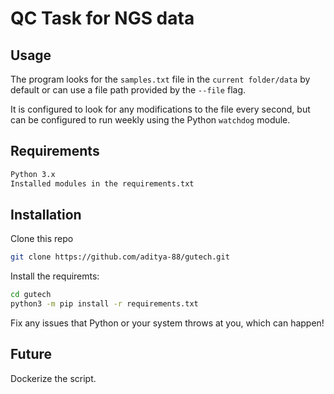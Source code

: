 # QC Task for NGS data #

## Usage ##

The program looks for the `samples.txt` file in the `current folder/data` by default or can use a file path provided by the `--file` flag.

It is configured to look for any modifications to the file every second, but can be configured to run weekly using the Python `watchdog` module.

## Requirements ##

```bash
Python 3.x
Installed modules in the requirements.txt
```

## Installation ##

Clone this repo

```bash
git clone https://github.com/aditya-88/gutech.git
```
Install the requiremts:

```bash
cd gutech
python3 -m pip install -r requirements.txt
```

Fix any issues that Python or your system throws at you, which can happen!


## Future ##

Dockerize the script.